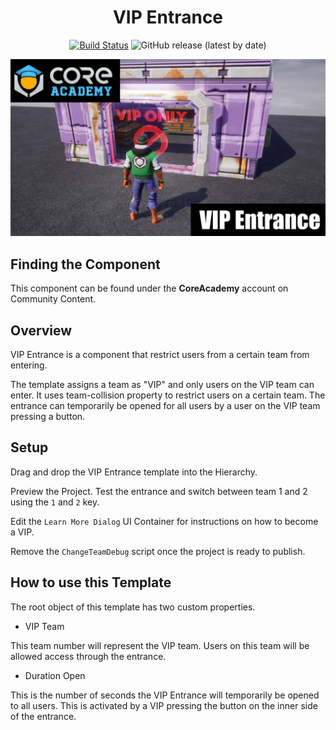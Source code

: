 <div align="center">

# VIP Entrance

[![Build Status](https://github.com/Core-Team-META/CC-Template-Repository/workflows/CI/badge.svg)](https://github.com/Core-Team-META/CC-Template-Repository/actions/workflows/ci.yml?query=workflow%3ACI%29)
![GitHub release (latest by date)](https://img.shields.io/github/v/release/Core-Team-META/CC-Template-Repository?style=plastic)

![TitleCard](/Screenshots/vipentrance.png)

</div>

## Finding the Component

This component can be found under the **CoreAcademy** account on Community Content.

## Overview

VIP Entrance is a component that restrict users from a certain team from entering.

The template assigns a team as "VIP" and only users on the VIP team can enter.
It uses team-collision property to restrict users on a certain team. The entrance can temporarily be
opened for all users by a user on the VIP team pressing a button.

## Setup

Drag and drop the VIP Entrance template into the Hierarchy.

Preview the Project. Test the entrance and switch between team 1 and 2 using the `1` and `2` key.

Edit the `Learn More Dialog` UI Container for instructions on how to become a VIP.

Remove the `ChangeTeamDebug` script once the project is ready to publish.

## How to use this Template

The root object of this template has two custom properties.

- VIP Team

This team number will represent the VIP team. Users on this team will be allowed access through the entrance.

- Duration Open

This is the number of seconds the VIP Entrance will temporarily be opened to all users.
This is activated by a VIP pressing the button on the inner side of the entrance.
